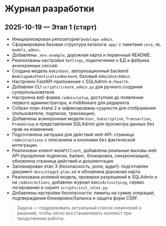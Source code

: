 # Журнал разработки

## 2025-10-19 — Этап 1 (старт)

- Инициализирован репозиторий `bedolaga-admin`.
- Сформирована базовая структура каталога: `app/` с пакетами `core`, `db`, `models`, `admin`.
- Добавлены `.env.example`, дорожная карта и первичный README.
- Реализованы настройки `Settings`, подключение к БД и фабрика асинхронных сессий.
- Создана модель `AdminUser`, авторизационный backend `BedolagaAuthenticationBackend`, базовый `AdminUserAdmin`.
- Настроено FastAPI-приложение с SQLAdmin и `/health`.
- Добавлен CLI `scripts/create_admin.py` для ручного создания суперпользователя.
- Настроена веб-форма `/admin/setup`, доступная до появления первого администратора, и middleware для редиректа.
- Собран план этапа 2 и зафиксированы сущности для отображения (пользователи, подписки, транзакции).
- Добавлены асинхронные модели `User`, `Subscription`, `Transaction`, `PromoGroup` и представления SQLAdmin для просмотра данных без прав на изменение.
- Подготовлена заглушка для действий web API: страница `/admin/actions` с описанием и кнопками без фактической интеграции.
- Реализован клиент `WebAPIClient`, добавлены реальные вызовы web API (продление подписки, баланс, блокировка, синхронизация), обновлена страница действий и документация.
- Запланирован этап 3 (безопасность, роли, аудит): подготовлен документ `docs/stage3-plan.md` и обновлена дорожная карта.
- Реализована ролевой модель, проверки разрешений в SQLAdmin и на `/admin/actions`, добавлен журнал `AdminActivityLog`, сервис логирования и скрипт `scripts/init_roles.py`.
- Добавлены настройки безопасности: лимиты на сумму операций, подтверждения блокировок/баланса и защита форм CSRF.

> Задача — поддерживать актуальный список изменений и решений, чтобы легко восстанавливать контекст при продолжении работы.
